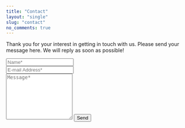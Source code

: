 ```yaml
---
title: "Contact"
layout: "single"
slug: "contact"
no_comments: true
---
```


<!-- modify this form HTML and place wherever you want your form -->

<form action="https://formspree.io/f/{{ .Site.Params.formspree_id }}" method="POST">    
<p class="mb-4">Thank you for your interest in getting in touch with us. Please send your message here. We will reply as soon as possible!</p>
<div class="form-group row">
<div class="col-md-6">
<input class="form-control" type="text" name="name" placeholder="Name*" required>
</div>
<div class="col-md-6">
<input class="form-control" type="email" name="_replyto" placeholder="E-mail Address*" required>
</div>
</div>
<textarea rows="8" class="form-control mb-3" name="message" placeholder="Message*" required></textarea>    
<input class="btn btn-dark" type="submit" value="Send">
</form>
